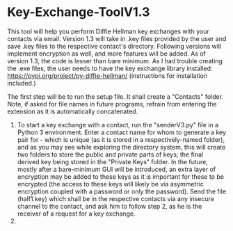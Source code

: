 # Key-Exchange-ToolV1.3
This tool will help you perform Diffie Hellman key exchanges with your contacts via email. Version 1.3 will take in .key files provided by the user and save .key files to the respective contact's directory. Following versions will implement encryption as well, and more features will be added. As of version 1.3, the code is lesser than bare minimum.
As I had trouble creating the .exe files, the user needs to have the key exchange library installed: https://pypi.org/project/py-diffie-hellman/ (instructions for installation included.) 

The first step will be to run the setup file. It shall create a "Contacts" folder. Note, if asked for file names in future programs, refrain from entering the extension as it is automatically concatenated.

1. To start a key exchange with a contact, run the "senderV3.py" file in a Python 3 environment. Enter a contact name for whom to generate a key pair for - which is unique (as it is stored in a respectively-named folder), and as you may see while exploring the directory system, this will create two folders to store the public and private parts of keys; the final derived key being stored in the "Private Keys" folder. In the future, mostly after a bare-minimum GUI will be introduced, an extra layer of encryption may be added to these keys as it is important for these to be encrypted (the access to these keys will likely be via asymmetric encryption coupled with a password or only the password).
Send the file (half1.key) which shall be in the respective contacts via any insecure channel to the contact, and ask him to follow step 2, as he is the receiver of a request for a key exchange. 
2.  
